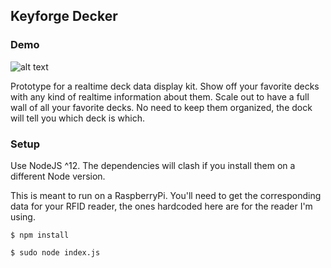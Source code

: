## Keyforge Decker

### Demo

![alt text](assets/decker-sample.gif)

Prototype for a realtime deck data display kit. Show off your favorite decks with any kind of realtime information about them. Scale out to have a full wall of all your favorite decks. No need to keep them organized, the dock will tell you which deck is which.

### Setup

Use NodeJS ^12. The dependencies will clash if you install them on a different Node version.

This is meant to run on a RaspberryPi. You'll need to get the corresponding data for your RFID reader, the ones hardcoded here are for the reader I'm using.

```
$ npm install
```

```
$ sudo node index.js
```
